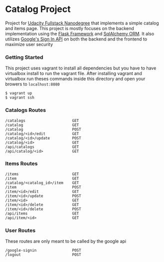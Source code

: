 # Catalog Project

Project for [Udacity Fullstack Nanodegree](https://www.udacity.com/course/full-stack-web-developer-nanodegree--nd004) that implements a simple catalog and items page. This project is mostly focuses on the backend implementation using the [Flask Framework](http://flask.pocoo.org/) and [SqlAlchemy ORM](https://www.sqlalchemy.org/). It also utilizes [Google's Sign In API](https://developers.google.com/identity/sign-in/web/server-side-flow) on both the backend and the frontend to maximize user security


### Getting Started
This project uses vagrant to install all dependencies but you have to have virtualbox install to run the vagrant file. After installing vagrant and virtualbox run theses commands inside this directory and open your browers to `localhost:8080`
```
$ vagrant up
$ vagrant ssh  
```

### Catalogs Routes
```
/catalogs                     GET
/catalog                      GET
/catalog                      POST
/catalog/<id>/edit            GET
/catalog/<id>/update          POST
/catalog/<id>                 GET
/api/catalogs                 GET
/api/catalog/<id>             GET
```

### Items Routes
```
/items                        GET
/item                         GET
/catalog/<catalog_id>/item    GET
/item                         POST
/item/<id>/edit               GET
/item/<id>/update             POST
/item/<id>                    GET
/item/<id>/delete             GET
/item/<id>/delete             POST
/api/items                    GET
/api/item/<id>                GET
```

### User Routes
These routes are only meant to be called by the google api
```
/google-signin                POST
/logout                       POST
```
